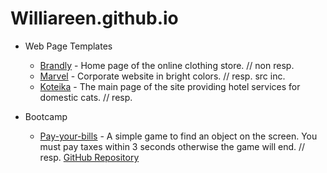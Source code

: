 # Williareen.github.io

- Web Page Templates
  - [Brandly](https://williareen.github.io/Brandly/ "Home page of the online clothing store.") - Home page of the online clothing store. // non resp.
  - [Marvel](https://williareen.github.io/Marvel/ "Corporate website in bright colors.") - Corporate website in bright colors. // resp. src inc.
  - [Koteika](https://williareen.github.io/Koteika/ "The main page of the site providing hotel services for domestic cats.") - The main page of the site providing hotel services for domestic cats. // resp.
  

- Bootcamp
  - [Pay-your-bills](https://williareen.github.io/Pay-your-bills/ "A simple game to find an object on the screen.") - A simple game to find an object on the screen. You must pay taxes within 3 seconds otherwise the game will end. // resp. [GitHub Repository](https://github.com/Williareen/Pay-your-bills "Pay-your-bills")